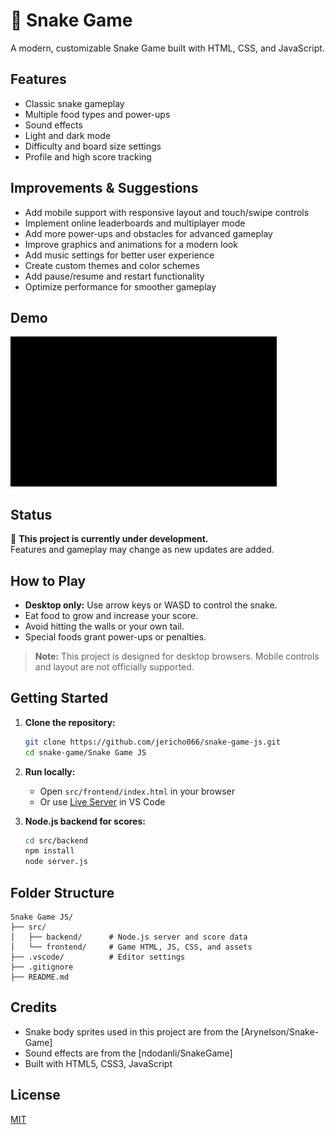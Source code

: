 # 🐍 Snake Game

A modern, customizable Snake Game built with HTML, CSS, and JavaScript.

## Features

- Classic snake gameplay
- Multiple food types and power-ups
- Sound effects
- Light and dark mode
- Difficulty and board size settings
- Profile and high score tracking

## Improvements & Suggestions

- Add mobile support with responsive layout and touch/swipe controls
- Implement online leaderboards and multiplayer mode
- Add more power-ups and obstacles for advanced gameplay
- Improve graphics and animations for a modern look
- Add music settings for better user experience
- Create custom themes and color schemes
- Add pause/resume and restart functionality
- Optimize performance for smoother gameplay

## Demo

![alt text](<demo.gif>)

## Status

🚧 **This project is currently under development.**  
Features and gameplay may change as new updates are added.

## How to Play

- **Desktop only:** Use arrow keys or WASD to control the snake.
- Eat food to grow and increase your score.
- Avoid hitting the walls or your own tail.
- Special foods grant power-ups or penalties.

> **Note:** This project is designed for desktop browsers. Mobile controls and layout are not officially supported.

## Getting Started

1. **Clone the repository:**
   ```bash
   git clone https://github.com/jericho066/snake-game-js.git
   cd snake-game/Snake Game JS
   ```

2. **Run locally:**
   - Open `src/frontend/index.html` in your browser
   - Or use [Live Server](https://marketplace.visualstudio.com/items?itemName=ritwickdey.LiveServer) in VS Code

3. **Node.js backend for scores:**
   ```bash
   cd src/backend
   npm install
   node server.js
   ```

## Folder Structure

```
Snake Game JS/
├── src/
│   ├── backend/      # Node.js server and score data
│   └── frontend/     # Game HTML, JS, CSS, and assets
├── .vscode/          # Editor settings
├── .gitignore
├── README.md
```

## Credits

- Snake body sprites used in this project are from the [Arynelson/Snake-Game]
- Sound effects are from the [ndodanli/SnakeGame]
- Built with HTML5, CSS3, JavaScript

## License

[MIT](LICENSE)
